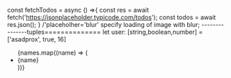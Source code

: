 const fetchTodos = async () =>{
  const res = await fetch('https://jsonplaceholder.typicode.com/todos');
  const todos = await res.json();
}
/'placeholher='blur' specify loading of image with blur;
---------------tuples==============
let user: [string,boolean,number] = ['asadprox', true, 16]

 <ul>
        {names.map((name) => (
          <li>{name}</li>
        ))}
      </ul>
